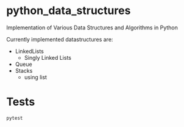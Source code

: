 # python_data_structures
Implementation of Various Data Structures and Algorithms in Python

Currently implemented datastructures are:
- LinkedLists
  - Singly Linked Lists
- Queue
- Stacks
  - using list
 
# Tests
`pytest`
